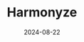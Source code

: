 ---  
layout: startup_page  
title: "Harmonyze"  
id: "harmonyze.com"  
permalink: "/harmonyzeharmonyze.com08222024/"  
website: "https://www.harmonyze.com/"  
funding_round: "Pre-Seed"  
funding_amount: "$2M"  
investors: "Bowery Capital, Focal.VC, individual investors that include CXOs at franchisors, AI companies, and private equity firms"  
about: "Harmonyze is an AI-first platform designed to increase franchisor profit margins by centralizing and automating operational and legal compliance, monitoring, reporting, and experimentation across franchise networks. It uses AI agents to reduce manual tasks, freeing up teams to focus on strategic growth initiatives and improving overall profitability. The platform helps franchisors improve operational efficiency and boost same-store sales."  
markets: "Franchise, AI, SaaS"  
hq: "New York, New York, United States"  
founded_year: "2023"  
linkedin: "https://www.linkedin.com/company/harmonyze"  
twitter: ""  
instagram: ""  
facebook: ""  
crunchbase: "https://www.crunchbase.com/organization/harmonyze?utm_source=linkedin&utm_medium=referral&utm_campaign=linkedin_companies&utm_content=profile_cta_anon&trk=funding_crunchbase"  
pitchbook: "https://pitchbook.com/profiles/company/616472-20"  

date_display: "22-Aug-2024"  
date: "2024-08-22"

# SEO Optimization  
meta_title: "Harmonyze - Pre-Seed Funding ($2M)"  
meta_description: "Harmonyze, Harmonyze is an AI-first platform designed to increase franchisor profit margins by centralizing and automating operational and legal compliance, moni..."  
meta_keywords: "Harmonyze, Franchise, AI, SaaS, Pre-Seed funding"  
canonical_url: "https://startup.projectstartups.com/harmonyzeharmonyze.com08222024/"  
---